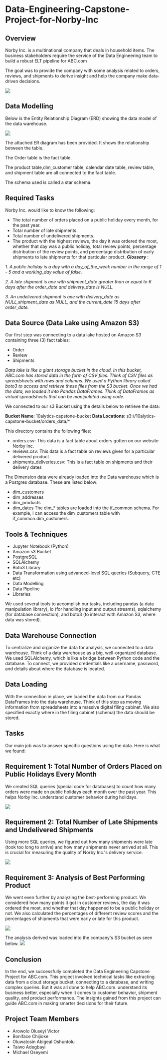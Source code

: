 # Data-Engineering-Capstone-Project-for-Norby-Inc

## Overview
Norby Inc. is a multinational company that deals in household items. The business stakeholders require the service of the Data Engineering team to build a robust ELT pipeline for ABC.com

The goal was to provide the company with some analysis related to orders, reviews, and shipments to derive insight and help the company make data-driven decisions.

![](introduction.jpeg.jpg)

## Data Modelling
Below is the Entity Relationship Diagram (ERD) showing the data model of the data warehouse.

![](model.png)

The attached ER diagram has been provided. It shows the relationship between the table.

The Order table is the fact table.

The product table,dim_customer table, calendar date table, review table, and shipment table are all connected to the fact table.

The schema used is called a star schema.

## Required Tasks
Norby Inc. would like to know the following:

- The total number of orders placed on a public holiday every month, for the past year.
- Total number of late shipments.
- Total number of undelivered shipments.
- The product with the highest reviews, the day it was ordered the most, whether that day was a public holiday, total review points, percentage distribution of the review points, and percentage distribution of early shipments to late shipments for that particular product.
 **_Glossary_** :

_1. A public holiday is a day with a day_of_the_week number in the range of 1 - 5 and a working_day value of false._

_2. A late shipment is one with shipment_date greater than or equal to 6 days after the order_date and delivery_date is NULL._

_3. An undelivered shipment is one with delivery_date as NULL,shipment_date as NULL, and the current_date 15 days after order_date._

## Data Source (Data Lake using Amazon S3)
Our first step was connecting to a data lake hosted on Amazon S3 containing three (3) fact tables:

- Order
- Review
- Shipments

_Data lake is like a giant storage bucket in the cloud. In this bucket, ABC.com has stored data in the form of CSV files. Think of CSV files as spreadsheets with rows and columns. We used a Python library called boto3 to access and retrieve these files from the S3 bucket. Once we had the data, we loaded it into Pandas DataFrames. Think of DataFrames as virtual spreadsheets that can be manipulated using code_.

We connected to our s3 Bucket using the details below to retrieve the data:

**Bucket Name**: 10alytics-capstone-bucket **Data Locations**: s3://10alytics-capstone-bucket/orders_data/*

This directory contains the following files:

- orders.csv: This data is a fact table about orders gotten on our website Norby Inc.
- reviews.csv: This data is a fact table on reviews given for a particular delivered product
- shipments_deliveries.csv: This is a fact table on shipments and their delivery dates
 
The Dimension data were already loaded into the Data warehouse which is a Postgres database. These are listed below:

- dim_customers
- dim_addresses
- dim_products
- dim_dates
The dim_* tables are loaded into the if_common schema. For example, I can access the dim_customers table with if_common.dim_customers.

## Tools & Techniques
- Jupyter Notebook (Python)
- Amazon s3 Bucket
- PostgreSQL
- SQLAlchemy
- Boto3 Library
- Data Transformation using advanced-level SQL queries (Subquery, CTE etc)
- Data Modelling
- Data Pipeline
- Libraries

We used several tools to accomplish our tasks, including pandas (a data manipulation library), io (for handling input and output streams), sqlalchemy (for database connection), and boto3 (to interact with Amazon S3, where data was stored).

## Data Warehouse Connection
To centralize and organize the data for analysis, we connected to a data warehouse. Think of a data warehouse as a big, well-organized database. We used SQLAlchemy, which is like a bridge between Python code and the database. To connect, we provided credentials like a username, password, and details about where the database is located.

## Data Loading
With the connection in place, we loaded the data from our Pandas DataFrames into the data warehouse. Think of this step as moving information from spreadsheets into a massive digital filing cabinet. We also specified exactly where in the filing cabinet (schema) the data should be stored.

## Tasks 
Our main job was to answer specific questions using the data. Here is what we found:

## Requirement 1: Total Number of Orders Placed on Public Holidays Every Month
We created SQL queries (special code for databases) to count how many orders were made on public holidays each month over the past year. This helps Norby Inc. understand customer behavior during holidays.

![](holiday_orders.png)

## Requirement 2: Total Number of Late Shipments and Undelivered Shipments
Using more SQL queries, we figured out how many shipments were late (took too long to arrive) and how many shipments never arrived at all. This is crucial for measuring the quality of Norby Inc.'s delivery service.

![](aggregated_shipments.png)

## Requirement 3: Analysis of Best Performing Product
We went even further by analyzing the best-performing product. We considered how many points it got in customer reviews, the day it was ordered the most, and whether that day happened to be a public holiday or not. We also calculated the percentages of different review scores and the percentages of shipments that were early or late for this product.

![](best_product.png)

The analysis derived was loaded into the company's S3 bucket as seen below. 
![](Analytics.JPG)

## Conclusion
In the end, we successfully completed the Data Engineering Capstone Project for ABC.com. This project involved technical tasks like extracting data from a cloud storage bucket, connecting to a database, and writing complex queries. But it was all done to help ABC.com. understand its business better, especially when it comes to customer behavior, shipment quality, and product performance. The insights gained from this project can guide ABC.com in making smarter decisions for their future.

## Project Team Members
- Arowolo Oluseyi Victor
- Boniface Chijioke
- Oluwatosin Abigeal Oshuntolu
- Taiwo Adegbayi
- Michael Oseyemi
